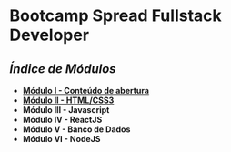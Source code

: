 # **Bootcamp Spread Fullstack Developer**
## *Índice de Módulos*

- [**Módulo I - Conteúdo de abertura**](Modulo-I_Conteudo-de-Abertura/README.md)
- [**Módulo II - HTML/CSS3**](Modulo-II_HTML-CSS3/README.md)
- **Módulo III - Javascript**
- **Módulo IV - ReactJS**
- **Módulo V - Banco de Dados**
- **Módulo VI - NodeJS**